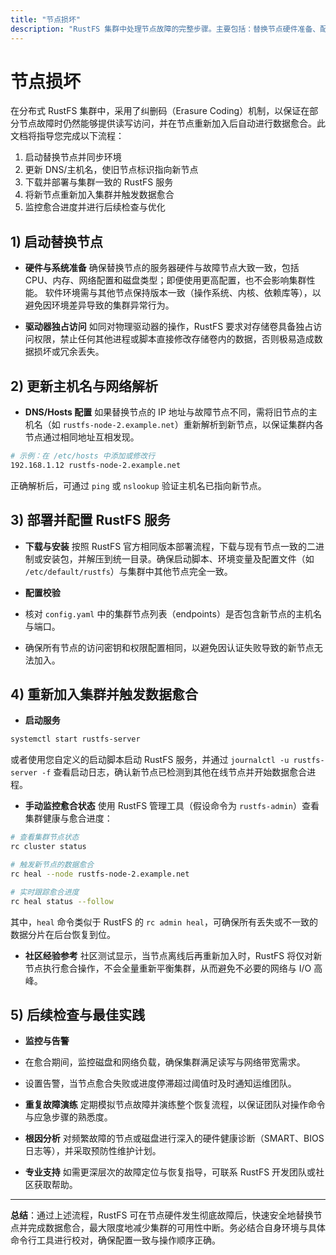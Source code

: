 ```yaml
---
title: "节点损坏"
description: "RustFS 集群中处理节点故障的完整步骤。主要包括：替换节点硬件准备、配置更新、服务部署、重新加入集群、数据愈合以及后续检查与最佳实践等关键环节。"
---
```


# 节点损坏

在分布式 RustFS 集群中，采用了纠删码（Erasure Coding）机制，以保证在部分节点故障时仍然能够提供读写访问，并在节点重新加入后自动进行数据愈合。此文档将指导您完成以下流程：

1. 启动替换节点并同步环境
2. 更新 DNS/主机名，使旧节点标识指向新节点
3. 下载并部署与集群一致的 RustFS 服务
4. 将新节点重新加入集群并触发数据愈合
5. 监控愈合进度并进行后续检查与优化


## 1) 启动替换节点

* **硬件与系统准备**
 确保替换节点的服务器硬件与故障节点大致一致，包括 CPU、内存、网络配置和磁盘类型；即便使用更高配置，也不会影响集群性能。
 软件环境需与其他节点保持版本一致（操作系统、内核、依赖库等），以避免因环境差异导致的集群异常行为。

* **驱动器独占访问**
 如同对物理驱动器的操作，RustFS 要求对存储卷具备独占访问权限，禁止任何其他进程或脚本直接修改存储卷内的数据，否则极易造成数据损坏或冗余丢失。

## 2) 更新主机名与网络解析

* **DNS/Hosts 配置**
 如果替换节点的 IP 地址与故障节点不同，需将旧节点的主机名（如 `rustfs-node-2.example.net`）重新解析到新节点，以保证集群内各节点通过相同地址互相发现。

 ```bash
 # 示例：在 /etc/hosts 中添加或修改行
 192.168.1.12 rustfs-node-2.example.net
 ```

 正确解析后，可通过 `ping` 或 `nslookup` 验证主机名已指向新节点。

## 3) 部署并配置 RustFS 服务

* **下载与安装**
 按照 RustFS 官方相同版本部署流程，下载与现有节点一致的二进制或安装包，并解压到统一目录。确保启动脚本、环境变量及配置文件（如 `/etc/default/rustfs`）与集群中其他节点完全一致。

* **配置校验**

 * 核对 `config.yaml` 中的集群节点列表（endpoints）是否包含新节点的主机名与端口。
 * 确保所有节点的访问密钥和权限配置相同，以避免因认证失败导致的新节点无法加入。

## 4) 重新加入集群并触发数据愈合

* **启动服务**

 ```bash
 systemctl start rustfs-server
 ```

 或者使用您自定义的启动脚本启动 RustFS 服务，并通过 `journalctl -u rustfs-server -f` 查看启动日志，确认新节点已检测到其他在线节点并开始数据愈合进程。

* **手动监控愈合状态**
 使用 RustFS 管理工具（假设命令为 `rustfs-admin`）查看集群健康与愈合进度：

 ```bash
 # 查看集群节点状态
 rc cluster status

 # 触发新节点的数据愈合
 rc heal --node rustfs-node-2.example.net

 # 实时跟踪愈合进度
 rc heal status --follow
 ```

 其中，`heal` 命令类似于 RustFS 的 `rc admin heal`，可确保所有丢失或不一致的数据分片在后台恢复到位。

* **社区经验参考**
 社区测试显示，当节点离线后再重新加入时，RustFS 将仅对新节点执行愈合操作，不会全量重新平衡集群，从而避免不必要的网络与 I/O 高峰。

## 5) 后续检查与最佳实践

* **监控与告警**

 * 在愈合期间，监控磁盘和网络负载，确保集群满足读写与网络带宽需求。
 * 设置告警，当节点愈合失败或进度停滞超过阈值时及时通知运维团队。

* **重复故障演练**
 定期模拟节点故障并演练整个恢复流程，以保证团队对操作命令与应急步骤的熟悉度。

* **根因分析**
 对频繁故障的节点或磁盘进行深入的硬件健康诊断（SMART、BIOS 日志等），并采取预防性维护计划。

* **专业支持**
 如需更深层次的故障定位与恢复指导，可联系 RustFS 开发团队或社区获取帮助。

---

**总结**：通过上述流程，RustFS 可在节点硬件发生彻底故障后，快速安全地替换节点并完成数据愈合，最大限度地减少集群的可用性中断。务必结合自身环境与具体命令行工具进行校对，确保配置一致与操作顺序正确。